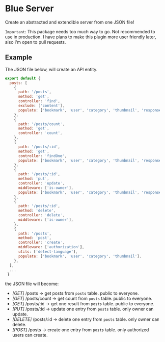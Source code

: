 # Blue Server

Create an abstracted and extendible server from one JSON file!

`Important`: This package needs too much way to go. Not recommended to use in production. I have plans to make this plugin more user friendly later, also i'm open to pull requests.

## Example

The JSON file below, will create an API entity.

```js
export default {
  posts: [
    {
      path: '/posts',
      method: 'get',
      controller: 'find',
      exclude: ['content'],
      populate: ['bookmark', 'user', 'category', 'thumbnail', 'responseCount'],
    },
    {
      path: '/posts/count',
      method: 'get',
      controller: 'count',
    },
    {
      path: '/posts/:id',
      method: 'get',
      controller: 'findOne',
      populate: ['bookmark', 'user', 'category', 'thumbnail', 'responseCount', 'tags'],
    },
    {
      path: '/posts/:id',
      method: 'put',
      controller: 'update',
      middleware: ['is-owner'],
      populate: ['bookmark', 'user', 'category', 'thumbnail', 'responseCount', 'tags'],
    },
    {
      path: '/posts/:id',
      method: 'delete',
      controller: 'delete',
      middleware: ['is-owner'],
    },
    {
      path: '/posts',
      method: 'post',
      controller: 'create',
      middleware: ['authorization'],
      utils: ['detect-language'],
      populate: ['bookmark', 'user', 'category', 'thumbnail'],
    },
  ],
  ...
 }
```

the JSON file will become:

- _[GET]_ /posts -> get posts from `posts` table. public to everyone.
- _[GET]_ /posts/count -> get count from `posts` table. public to everyone.
- _[GET]_ /posts/:id -> get one result from `posts` table. public to everyone.
- _[PUT]_ /posts/:id -> update one entry from `posts` table. only owner can update.
- _[DELETE]_ /posts/:id -> delete one entry from `posts` table. only owner can delete.
- _[POST]_ /posts -> create one entry from `posts` table. only authorized users can create.

